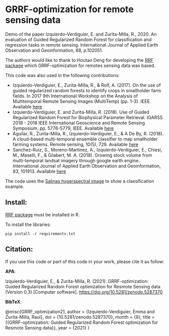 # GRRF-optimization for remote sensing data
Demo of the paper Izquierdo-Verdiguier, E. and Zurita-Milla, R., 2020. An evaluation of Guided Regularized Random Forest for classification and regression tasks in remote sensing. International Journal of Applied Earth Observation and Geoinformation, 88, p.102051.

The authors would like to thank to Houtao Deng for developing the [RRF package](https://cran.r-project.org/web/packages/RRF/RRF.pdf) which GRRF-optimization for remotes sensing data was based. 

This code was also used in the following contributions:
+ Izquierdo-Verdiguier, E., Zurita-Milla, R., & Rolf, A. (2017). On the use of guided regularized random forests to identify crops in smallholder farm fields. In 2017 9th International Workshop on the Analysis of Multitemporal Remote Sensing Images (MultiTemp) (pp. 1-3). IEEE. Available [here](https://ieeexplore.ieee.org/document/8035248)
+ Izquierdo-Verdiguier, E. and Zurita-Milla, R. (2018). Use of Guided Regularized Random Forest for Biophysical Parameter Retrieval. IGARSS 2018 - 2018 IEEE International Geoscience and Remote Sensing Symposium, pp. 5776-5779, IEEE. Available [here](https://ieeexplore.ieee.org/document/8517920)
+ Aguilar, R., Zurita-Milla, R., Izquierdo-Verdiguier, E., & A De By, R. (2018). A cloud-based multi-temporal ensemble classifier to map smallholder farming systems. Remote sensing, 10(5), 729. Available [here](https://www.mdpi.com/2072-4292/10/5/729)
+ Sanchez-Ruiz, S., Moreno-Martinez, A., Izquierdo-Verdiguier, E., Chiesi, M., Maselli, F., & Gilabert, M. A. (2019). Growing stock volume from multi-temporal landsat imagery through google earth engine. International Journal of Applied Earth Observation and Geoinformation, 83, 101913. Available [here](https://www.sciencedirect.com/science/article/pii/S0303243419301898?casa_token=YoLsQdtrtysAAAAA:MDCUBgYMZpyTxib2PffDOhxokS3kEXJFSQKA92qawAc-U31HwdNUTc6VXh55XoTGfJ-qKnY6)

The code uses the [Salinas hyperspectral image](http://www.ehu.eus/ccwintco/index.php/Hyperspectral_Remote_Sensing_Scenes#Salinas) to show a classification example.

## Install:
[RRF package](https://cran.r-project.org/web/packages/RRF/RRF.pdf) must be installed in R.

To install the libraries:

    pip install -r requirements.txt

## Citation:
If you use this code or part of this code in your work, please cite it as follow:

**APA**:

Izquierdo-Verdiguier, E., & Zurita-Milla, R. (2021). GRRF-optimization: Guided Regularized Random Forest optimization for Resmote Sensing data (Version 0.3) [Computer software]. https://doi.org/10.5281/zenodo.5287370

**BibTeX**:

@misc{GRRF_optimization21, author = {Izquierdo-Verdiguier, Emma and Zurita-Milla, Raul}, doi = {10.5281/zenodo.5287370}, month = {8}, title = {{GRRF-optimization: Guided Regularized Random Forest optimization for Resmote Sensing data}}, year = {2021} }


